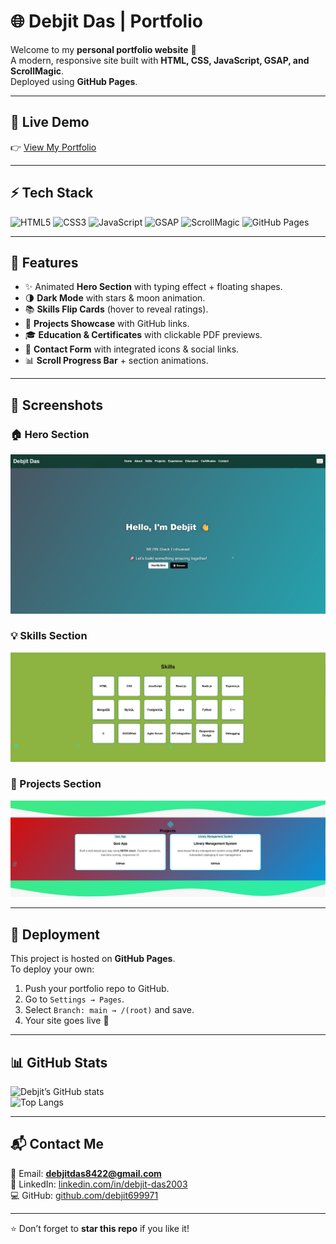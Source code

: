 # 🌐 Debjit Das | Portfolio

Welcome to my **personal portfolio website** 🎉  
A modern, responsive site built with **HTML, CSS, JavaScript, GSAP, and ScrollMagic**.  
Deployed using **GitHub Pages**.

---

## 🔗 Live Demo
👉 [View My Portfolio](https://debjit699971.github.io/portfolio)

---

## ⚡ Tech Stack
![HTML5](https://img.shields.io/badge/-HTML5-E34F26?logo=html5&logoColor=white&style=for-the-badge)
![CSS3](https://img.shields.io/badge/-CSS3-1572B6?logo=css3&logoColor=white&style=for-the-badge)
![JavaScript](https://img.shields.io/badge/-JavaScript-F7DF1E?logo=javascript&logoColor=black&style=for-the-badge)
![GSAP](https://img.shields.io/badge/-GSAP-88CE02?logo=greensock&logoColor=white&style=for-the-badge)
![ScrollMagic](https://img.shields.io/badge/-ScrollMagic-FF7139?style=for-the-badge)
![GitHub Pages](https://img.shields.io/badge/-GitHub%20Pages-181717?logo=github&logoColor=white&style=for-the-badge)

---

## 🎨 Features
- ✨ Animated **Hero Section** with typing effect + floating shapes.  
- 🌗 **Dark Mode** with stars & moon animation.  
- 📚 **Skills Flip Cards** (hover to reveal ratings).  
- 📂 **Projects Showcase** with GitHub links.  
- 🎓 **Education & Certificates** with clickable PDF previews.  
- 📩 **Contact Form** with integrated icons & social links.  
- 📊 **Scroll Progress Bar** + section animations.  

---

## 📸 Screenshots

### 🏠 Hero Section  
![Hero](assets/screenshots/hero.png)

### 💡 Skills Section  
![Skills](assets/screenshots/skills.png)

### 📂 Projects Section  
![Projects](assets/screenshots/projects.png)

---

## 🚀 Deployment
This project is hosted on **GitHub Pages**.  
To deploy your own:
1. Push your portfolio repo to GitHub.  
2. Go to `Settings → Pages`.  
3. Select `Branch: main → /(root)` and save.  
4. Your site goes live 🎉  

---

## 📊 GitHub Stats

![Debjit’s GitHub stats](https://github-readme-stats.vercel.app/api?username=debjit699971&show_icons=true&theme=tokyonight)  
![Top Langs](https://github-readme-stats.vercel.app/api/top-langs/?username=debjit699971&layout=compact&theme=tokyonight)

---

## 📬 Contact Me
📧 Email: **debjitdas8422@gmail.com**  
🔗 LinkedIn: [linkedin.com/in/debjit-das2003](https://www.linkedin.com/in/debjit-das2003)  
💻 GitHub: [github.com/debjit699971](https://github.com/debjit699971)

---

⭐ Don’t forget to **star this repo** if you like it!
